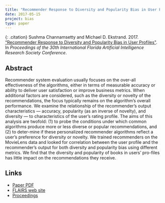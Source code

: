 ```yaml
---
title: "Recommender Response to Diversity and Popularity Bias in User Profiles"
date: 2017-05-15
project: bias
type: paper
---
```


{: .citation}
Sushma Channamsetty and Michael D. Ekstrand. 2017. [“Recommender Response to Diversity and Popularity Bias in User Profiles"](#). In <cite>Proceedings of the 30th International Florida Artificial Intelligence Research Society Conference</cite>.

## Abstract

Recommender system evaluation usually focuses on the over-all effectiveness of the algorithms, either in terms of measurable accuracy or ability to deliver user satisfaction or improve business metrics. When additional factors are considered, such as the diversity or novelty of the recommendations, the focus typically remains on the algorithm’s overall performance. We examine the relationship of the recommender’s output characteristics — accuracy, popularity (as an inverse of novelty), and diversity — to characteristics of the user’s rating profile. The aims of this analysis are twofold: (1) to probe the conditions under which common algorithms produce more or less diverse or popular recommendations, and (2) to deter-mine if these personalized recommender algorithms reflect a user’s preference for diversity or novelty. We trained recommenders on the MovieLens data and looked for correlation between the user profile and the recommender’s output for both diversity and popularity bias using different metrics. We find that the diversity and popularity of books in users’ pro-files has little impact on the recommendations they receive.

## Links

* [Paper PDF](https://md.ekstrandom.net/pubs/user-profile-bias.pdf)
* [FLAIRS web site](https://aaai.org/Library/FLAIRS/flairs17contents.php)
* [Proceedings](https://aaai.org/ocs/index.php/FLAIRS/FLAIRS17/paper/view/15524)